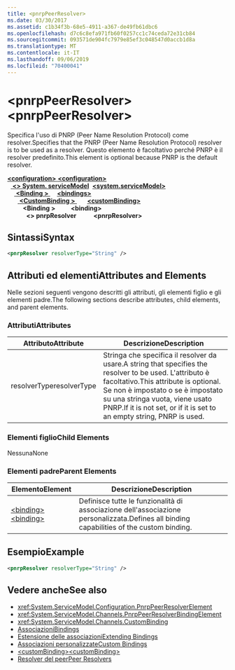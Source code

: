 ```yaml
---
title: <pnrpPeerResolver>
ms.date: 03/30/2017
ms.assetid: c1b34f3b-68e5-4911-a367-de49fb61dbc6
ms.openlocfilehash: d7c6c8efa971fb60f0257cc1c74ceda72e31cb84
ms.sourcegitcommit: 093571de904fc7979e85ef3c048547d0accb1d8a
ms.translationtype: MT
ms.contentlocale: it-IT
ms.lasthandoff: 09/06/2019
ms.locfileid: "70400041"
---
```

# <a name="pnrppeerresolver"></a><span data-ttu-id="ce083-101">\<pnrpPeerResolver></span><span class="sxs-lookup"><span data-stu-id="ce083-101">\<pnrpPeerResolver></span></span>
<span data-ttu-id="ce083-102">Specifica l'uso di PNRP (Peer Name Resolution Protocol) come resolver.</span><span class="sxs-lookup"><span data-stu-id="ce083-102">Specifies that the PNRP (Peer Name Resolution Protocol) resolver is to be used as a resolver.</span></span> <span data-ttu-id="ce083-103">Questo elemento è facoltativo perché PNRP è il resolver predefinito.</span><span class="sxs-lookup"><span data-stu-id="ce083-103">This element is optional because PNRP is the default resolver.</span></span>  
  
<span data-ttu-id="ce083-104">[ **\<configuration>** ](../configuration-element.md)</span><span class="sxs-lookup"><span data-stu-id="ce083-104">[**\<configuration>**](../configuration-element.md)</span></span>\
<span data-ttu-id="ce083-105">&nbsp;&nbsp;[ **\<> System. serviceModel**](system-servicemodel.md)</span><span class="sxs-lookup"><span data-stu-id="ce083-105">&nbsp;&nbsp;[**\<system.serviceModel>**](system-servicemodel.md)</span></span>\
<span data-ttu-id="ce083-106">&nbsp;&nbsp;&nbsp;&nbsp;[ **\<Binding >** ](bindings.md)</span><span class="sxs-lookup"><span data-stu-id="ce083-106">&nbsp;&nbsp;&nbsp;&nbsp;[**\<bindings>**](bindings.md)</span></span>\
<span data-ttu-id="ce083-107">&nbsp;&nbsp;&nbsp;&nbsp;&nbsp;&nbsp;[ **\<CustomBinding >** ](custombinding.md)</span><span class="sxs-lookup"><span data-stu-id="ce083-107">&nbsp;&nbsp;&nbsp;&nbsp;&nbsp;&nbsp;[**\<customBinding>**](custombinding.md)</span></span>\
<span data-ttu-id="ce083-108">&nbsp;&nbsp;&nbsp;&nbsp;&nbsp;&nbsp;&nbsp;&nbsp; **\<Binding >** </span><span class="sxs-lookup"><span data-stu-id="ce083-108">&nbsp;&nbsp;&nbsp;&nbsp;&nbsp;&nbsp;&nbsp;&nbsp;**\<binding>**</span></span>\
<span data-ttu-id="ce083-109">&nbsp;&nbsp;&nbsp;&nbsp;&nbsp;&nbsp;&nbsp;&nbsp;&nbsp;&nbsp; **\<> pnrpResolver**</span><span class="sxs-lookup"><span data-stu-id="ce083-109">&nbsp;&nbsp;&nbsp;&nbsp;&nbsp;&nbsp;&nbsp;&nbsp;&nbsp;&nbsp;**\<pnrpResolver>**</span></span>  
  
## <a name="syntax"></a><span data-ttu-id="ce083-110">Sintassi</span><span class="sxs-lookup"><span data-stu-id="ce083-110">Syntax</span></span>  
  
```xml  
<pnrpResolver resolverType="String" />
```  
  
## <a name="attributes-and-elements"></a><span data-ttu-id="ce083-111">Attributi ed elementi</span><span class="sxs-lookup"><span data-stu-id="ce083-111">Attributes and Elements</span></span>  
 <span data-ttu-id="ce083-112">Nelle sezioni seguenti vengono descritti gli attributi, gli elementi figlio e gli elementi padre.</span><span class="sxs-lookup"><span data-stu-id="ce083-112">The following sections describe attributes, child elements, and parent elements.</span></span>  
  
### <a name="attributes"></a><span data-ttu-id="ce083-113">Attributi</span><span class="sxs-lookup"><span data-stu-id="ce083-113">Attributes</span></span>  
  
|<span data-ttu-id="ce083-114">Attributo</span><span class="sxs-lookup"><span data-stu-id="ce083-114">Attribute</span></span>|<span data-ttu-id="ce083-115">Descrizione</span><span class="sxs-lookup"><span data-stu-id="ce083-115">Description</span></span>|  
|---------------|-----------------|  
|<span data-ttu-id="ce083-116">resolverType</span><span class="sxs-lookup"><span data-stu-id="ce083-116">resolverType</span></span>|<span data-ttu-id="ce083-117">Stringa che specifica il resolver da usare.</span><span class="sxs-lookup"><span data-stu-id="ce083-117">A string that specifies the resolver to be used.</span></span> <span data-ttu-id="ce083-118">L'attributo è facoltativo.</span><span class="sxs-lookup"><span data-stu-id="ce083-118">This attribute is optional.</span></span> <span data-ttu-id="ce083-119">Se non è impostato o se è impostato su una stringa vuota, viene usato PNRP.</span><span class="sxs-lookup"><span data-stu-id="ce083-119">If it is not set, or if it is set to an empty string, PNRP is used.</span></span>|  
  
### <a name="child-elements"></a><span data-ttu-id="ce083-120">Elementi figlio</span><span class="sxs-lookup"><span data-stu-id="ce083-120">Child Elements</span></span>  
 <span data-ttu-id="ce083-121">Nessuna</span><span class="sxs-lookup"><span data-stu-id="ce083-121">None</span></span>  
  
### <a name="parent-elements"></a><span data-ttu-id="ce083-122">Elementi padre</span><span class="sxs-lookup"><span data-stu-id="ce083-122">Parent Elements</span></span>  
  
|<span data-ttu-id="ce083-123">Elemento</span><span class="sxs-lookup"><span data-stu-id="ce083-123">Element</span></span>|<span data-ttu-id="ce083-124">Descrizione</span><span class="sxs-lookup"><span data-stu-id="ce083-124">Description</span></span>|  
|-------------|-----------------|  
|[<span data-ttu-id="ce083-125">\<binding></span><span class="sxs-lookup"><span data-stu-id="ce083-125">\<binding></span></span>](../../../misc/binding.md)|<span data-ttu-id="ce083-126">Definisce tutte le funzionalità di associazione dell'associazione personalizzata.</span><span class="sxs-lookup"><span data-stu-id="ce083-126">Defines all binding capabilities of the custom binding.</span></span>|  
  
## <a name="example"></a><span data-ttu-id="ce083-127">Esempio</span><span class="sxs-lookup"><span data-stu-id="ce083-127">Example</span></span>  
  
```xml  
<pnrpResolver resolverType="String" />
```  
  
## <a name="see-also"></a><span data-ttu-id="ce083-128">Vedere anche</span><span class="sxs-lookup"><span data-stu-id="ce083-128">See also</span></span>

- <xref:System.ServiceModel.Configuration.PnrpPeerResolverElement>
- <xref:System.ServiceModel.Channels.PnrpPeerResolverBindingElement>
- <xref:System.ServiceModel.Channels.CustomBinding>
- [<span data-ttu-id="ce083-129">Associazioni</span><span class="sxs-lookup"><span data-stu-id="ce083-129">Bindings</span></span>](../../../wcf/bindings.md)
- [<span data-ttu-id="ce083-130">Estensione delle associazioni</span><span class="sxs-lookup"><span data-stu-id="ce083-130">Extending Bindings</span></span>](../../../wcf/extending/extending-bindings.md)
- [<span data-ttu-id="ce083-131">Associazioni personalizzate</span><span class="sxs-lookup"><span data-stu-id="ce083-131">Custom Bindings</span></span>](../../../wcf/extending/custom-bindings.md)
- [<span data-ttu-id="ce083-132">\<customBinding></span><span class="sxs-lookup"><span data-stu-id="ce083-132">\<customBinding></span></span>](custombinding.md)
- [<span data-ttu-id="ce083-133">Resolver del peer</span><span class="sxs-lookup"><span data-stu-id="ce083-133">Peer Resolvers</span></span>](../../../wcf/feature-details/peer-resolvers.md)

